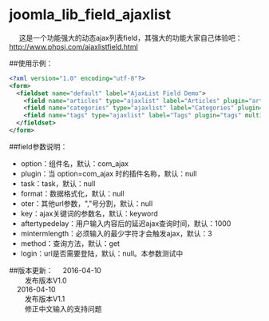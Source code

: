 # joomla_lib_field_ajaxlist
&nbsp;&nbsp;&nbsp;&nbsp; 这是一个功能强大的动态ajax列表field，其强大的功能大家自己体验吧：http://www.phpsj.com/ajaxlistfield.html

##使用示例：
```xml
<?xml version="1.0" encoding="utf-8"?>
<form> 
  <fieldset name="default" label="AjaxList Field Demo"> 
    <field name="articles" type="ajaxlist" label="Articles" plugin="articles" multiple="true"/>  
    <field name="categories" type="ajaxlist" label="Categories" plugin="categories" multiple="true"/>  
    <field name="tags" type="ajaxlist" label="Tags" plugin="tags" multiple="true"/> 
  </fieldset> 
</form>
```

##field参数说明：
* option：组件名，默认：com_ajax
* plugin：当 option=com_ajax 时的插件名称，默认：null
* task：task，默认：null
* format：数据格式化，默认：null
* oter：其他url参数，","号分割，默认：null
* key：ajax关键词的参数名，默认：keyword
* aftertypedelay：用户输入内容后的延迟ajax查询时间，默认：1000
* mintermlength：必须输入的最少字符才会触发ajax，默认：3
* method：查询方法，默认：get
* login：url是否需要登陆，默认：null。本参数测试中

##版本更新：
&nbsp;&nbsp;&nbsp;&nbsp;2016-04-10 <br>
&nbsp;&nbsp;&nbsp;&nbsp;&nbsp;&nbsp;&nbsp;&nbsp;发布版本V1.0 <br>
&nbsp;&nbsp;&nbsp;&nbsp;2016-04-10 <br>
&nbsp;&nbsp;&nbsp;&nbsp;&nbsp;&nbsp;&nbsp;&nbsp;发布版本V1.1 <br>
&nbsp;&nbsp;&nbsp;&nbsp;&nbsp;&nbsp;&nbsp;&nbsp;修正中文输入的支持问题 <br>
